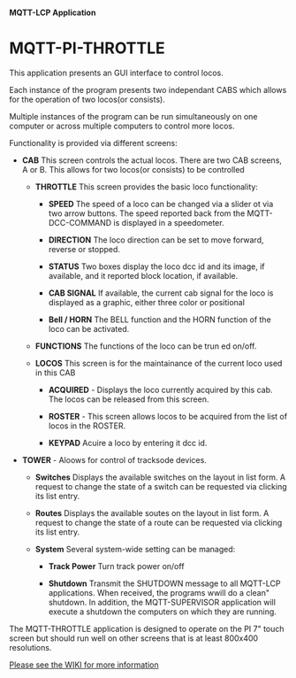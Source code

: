 #### MQTT-LCP Application

# MQTT-PI-THROTTLE

This application presents an GUI interface to control locos.

Each instance of the program presents two independant CABS which allows for the operation of two locos(or consists).

Multiple instances of the program can be run
simultaneously on one computer or across multiple computers to control more locos.

Functionality is provided via different screens:

* **CAB** This screen controls the actual locos. There are two CAB screens, A or B.  This allows for two locos(or consists) to be controlled

    * **THROTTLE** This screen provides the basic loco functionality:

        * **SPEED** The speed of a loco can be changed via a slider ot via two arrow buttons.  The speed reported back from the MQTT-DCC-COMMAND is displayed in a speedometer.

        * **DIRECTION** The loco direction can be set to move forward, reverse or stopped.

        * **STATUS** Two boxes display the loco dcc id and its image, if available, and it reported block location, if available.

        * **CAB SIGNAL** If available, the current cab signal for the loco is displayed as a graphic, either three color or positional

        * **Bell / HORN** The BELL function and the HORN function of the loco can be activated.
    * **FUNCTIONS** The functions of the loco can be trun ed on/off.
    * **LOCOS** This screen is for the maintainance of the current loco used in this CAB

        * **ACQUIRED** - Displays the loco currently acquired by this cab.  The locos can be released from this screen.

        * **ROSTER** - This screen allows locos to be acquired from the list of locos in the ROSTER.

        * **KEYPAD** Acuire a loco by entering it dcc id.

* **TOWER** - Aloows for control of tracksode devices.

    * **Switches** Displays the available switches on the layout in list form.  A request to change the state of a switch can be requested via clicking its list entry.

    * **Routes** Displays the available soutes on the layout in list form.  A request to change the state of a route can be requested via clicking its list entry.

    * **System** Several system-wide setting can be managed:

        * **Track Power** Turn track power on/off

        * **Shutdown** Transmit the SHUTDOWN message to all MQTT-LCP applications.  When received, the programs wwill do a clean" shutdown.  In addition, the MQTT-SUPERVISOR application will execute a shutdown the computers on which they are running.

The MQTT-THROTTLE application is designed to operate on the PI 7" touch screen but should run well on other screens that is at least 800x400 resolutions.

[Please see the WIKI for more information](https://github.com/rphughespa/mqtt-lcp/wiki)
